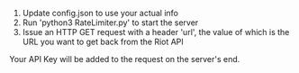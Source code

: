 
1. Update config.json to use your actual info
2. Run 'python3 RateLimiter.py' to start the server
3. Issue an HTTP GET request with a header 'url', the value of which is the URL you want to get back from the Riot API

Your API Key will be added to the request on the server's end.

